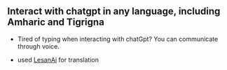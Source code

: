 ## Interact with chatgpt in any language, including Amharic and Tigrigna

- Tired of typing when interacting with chatGpt? You can communicate through voice.

- used [LesanAi](https://lesan.ai/) for translation
